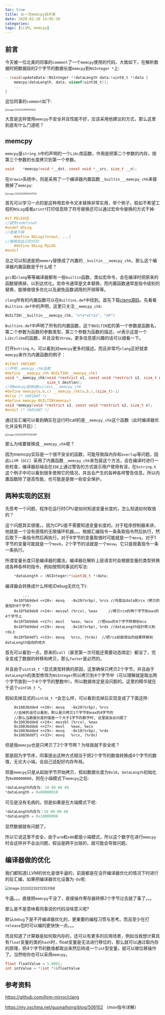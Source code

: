 ```yaml
---
toc: true
title: 从一次memcpy说开来
date: 2020-02-28 14:05:38
categories:
tags: [LLVM, memcpy]
---
```


## 前言

今天被一位北美的同事的`comment`了一个`memcpy`使用的代码，大致如下，在解析数据时把数据段的2个字节的数据长度`memcpy`到`NSInteger *`上:

```objective-c
- (void)updateData:(NSInteger *)dataLength data:(uint8_t *)data {
    memcpy(dataLength, data, sizeof(uint16_t));
  	...
}
```

这位同事的`comment`如下:

<img src="从一次Memcpy说开/image-20200229161615825.png" alt="image-20200229161615825" style="zoom:50%;" />

大意是这样使用`memcpy`不安全并且性能不好，应该采用他建议的方式，那么这里到底有什么门道呢？

<!--more-->

## memcpy

`memcpy`是`string.h`中的声明的一个`Libc`库函数，作用是把第二个参数的内存，按第三个参数的长度拷贝到第一个参数。

```c
void	*memcpy(void *__dst, const void *__src, size_t __n);
```

在`drawin`系统中，则是采用了一个编译器内置函数``__builtin___memcpy_chk``来替换掉了`memcpy`:

<img src="从一次Memcpy说开/image-20200229162447535.png" alt="image-20200229162447535" style="zoom:50%;" />

首先可以学习一点的是这种用宏命令文本替换非常实用，举个例子，假如不希望工程的`NSLog`或者`printf`打印信息除了符号替换还可以通过宏命令替换的方式干掉:

```c
#if RELEASE
//避免redefined
#undef NSLog
//直接干掉
	#define NSLog(format, ...)
//替换成自己的打印
	#define NSLog MyLOG
#endif
```

总之可以知道是把`memery`替换成了内置的``__builtin___memcpy_chk``，那么这个编译器内置函数是干什么呢？

`gcc`和`clang`等等编译器都有一些`builtin`函数，类似宏命令，会在编译时把原来的函数替换掉，以到达优化。宏命令通常是文本替换，而内置函数通常是指令级别的替换，能够做很多优化以及避免函数调用的开销等等。

`clang`所有的内置函数可以在`Builtins.def`中找到。首先下载[clang源码](https://github.com/llvm-mirror/clang)，先看看`Builtins.def`中的声明，这里只关注``__memcpy_chk``:

```c
BUILTIN(__builtin___memcpy_chk, "v*v*vC*zz", "nF")
```

``Builtins.def``中声明了所有的内置函数，这个`BUILTIN`宏的第一个参数是函数名，第二个参数为函数的参数类型，第三个参数为函数的描述，`nF`表示这是一个`Libc/libm`的函数，并且没有`throw`。更多信息感兴趣的话可以细看一下。

打开`bstring.h`，可以看到对`memcpy`更多的描述。而且非常巧`clang`正好就拿`memcpy`来作为内置函数的例子：

```c
#ifdef VARIANT
//声明__memcpy_chk函数
#define __memcpy_chk BUILTIN(__memcpy_chk)
void *__memcpy_chk(void *restrict s1, const void *restrict s2, size_t n,
                   size_t destlen);
//把memcpy替换成buildin___memcpy_chk
#define memcpy(a,b,c) __memcpy_chk(a,b,c,(size_t)-1)
#else /* VARIANT */
#define memcpy BUILTIN(memcpy)
void *memcpy(void *restrict s1, const void *restrict s2, size_t n);
#endif /* VARIANT */
```

通过反汇编可以看到确实在运行时call的是`__memcpy_chk`这个函数（此时编译器优化并没有开启）：

<img src="从一次Memcpy说开/image-20200229173530399.png" alt="image-20200229173530399" style="zoom:50%;" />

那么为啥要替换成``__memcpy_chk``呢？

因为memcpy实际是一个很不安全的函数，可能导致踩内存和`overlap`等问题，因此`LLVM`（`GCC`）采用了内置函数``__memcpy_chk``来包装这个方法，会在编译时进行一些检查，编译器前端会在`IDE`上通过警告的方式提示用户使用有误，在`bstring.h`这个例子中可以看到很多使用它的情况，并且会产生的各种各样警告信息。所以内置函数除了提高性能，也可能是是做一些安全保护。

## 两种实现的区别

先思考一个问题，程序在运行时CPU是如何知道变量长度的，怎么知道如何取值的？

这个问题其实很傻。。因为CPU是不需要知道变量长度的。对于程序控制器来讲，他就是一个没有感情的无限循环机器。。。根据汇编指令一条条取指令然后执行，然后取下一条指令然后再执行。对于8字节的变量取值时可能就是一个`movq`，对于1字节的变量可能就是一个`movb`，2个字节的话就是一个`movw`。它只是按着指令一条一条执行。

所谓变量长度只是编译器的魔法，编译器在解析上层语言时会根据变量的类型转换成各种各样的指令，例如按照同事说的写法:

```c
    *dataLength = (NSInteger)*(uint16_t *)data;
```

编译器会转换成什么样呢(Debug无优化下):

```assembly
		...
    0x10fbb9de4 <+20>: movq   -0x20(%rbp), %rcx //先取出data到rcx（拷贝的是指针8个字节）
    0x10fbb9de8 <+24>: movzwl (%rcx), %eax     //拷贝rcx的两个字节到eax的4个字节上
    0x10fbb9deb <+27>: movl   %eax, %ecx  //把eax的4个字节转移到ecx
    0x10fbb9ded <+29>: movq   -0x18(%rbp), %rdx //dataLength指针转义到rdx上
    0x10fbb9df1 <+33>: movq   %rcx, (%rdx)  //把rcx前面得出的结果转移到dataLength指向的地方
```

首先可以看到一点，原来的`call`（甚至第一次可能还需要动态绑定）都没了，完全变成了数据的转移和拷贝，那么`faster`是必然的。

并且由于`uint16_t *`显式类型转换的原因，这里确保只拷贝2个字节，并且由于`dataLength`的类型修饰为`NSInteger`所以拷贝到4个字节中（可以理解就是取出两个字节放到一个4个字节的整数中）。所以数据肯定是没问题的。这里的精华就在于这个`uint16_t *`。

假如去掉显式的`uint16_t *`会怎么样，可以看到去掉后实现变成了下面这样:

```assembly
    0x10836dde4 <+20>: movq   -0x20(%rbp), %rcx
    //去掉的话可以看到，默认是只拷贝1个字节到eax的4字节的
    //那么当数据长度的值是一个大于1字节的数字时, 这里就会出问题了
    0x10836dde8 <+24>: movzbl (%rcx), %eax 
    0x10836ddeb <+27>: movl   %eax, %ecx
    0x10836dded <+29>: movq   -0x18(%rbp), %rdx
    0x10836ddf1 <+33>: movq   %rcx, (%rdx)
```

但是我`memcpy`也是只拷贝了2个字节啊？为啥我就不安全呢？

那是因为字节序，同事提出这种方式相当于把2个字节的数值转换成4个字节的数值，无论大小端，会自己适配好内存布局。

但是`memcpy`只是从起始字节开始拷贝，假如数据长度为`0x10`，`dataLength`初始化为`0x00000000`，则在小端模式下`memcpy`之后:

```c
*dataLength内存为: 10 00 00 00
*dataLength = 0x00000010
```

可见是没有毛病的。但是如果是在大端模式下呢:

```c
*dataLength内存为：10 00 00 00
*dataLength = 0x10000000
```

显然数据就有问题了。

所以它说这里不安全，由于`arm`和`x86`都是小端模式，所以这个数字在进行`memcpy`时会这样并不会出问题，假设是跨平台层的，就可能会导致问题。



## 编译器做的优化 

我们都知道LLVM的优化是很牛逼的，前面都是在没开编译器优化的情况下时进行的反汇编，如果把编译器优化设置为`-Os`呢:

<img src="从一次Memcpy说开/image-20200229212353168.png" alt="image-20200229212353168" style="zoom:80%;" />

牛逼。。。直接把`memcpy`干没了，直接操作寄存器转移2个字节过去就了事了。。。

那么是不是意味着同事说的代码没啥意义呢?

默认`debug`下是不开编译器优化的，更重要的编程习惯与思考。而且至少在打`release`包时可以编的更快快一点。。。

而且知道了计算器是如何取内存的，还可以有更多的应用场景，例如当我想计算具有`float`变量的类的`hash`时，float变量是无法进行移位的，那么就可以通过取内存的原理，把4个字节的数值都取出来然后转成一个`int`型变量，就可以做位移操作了。当然啦你也可以采用`memcpy`。

```c
float floatValue = 1.0001;
int intValue = *(int *)&floatValue
```

## 参考资料

https://github.com/llvm-mirror/clang

https://my.oschina.net/guonaihong/blog/506102 （mov指令详解）

